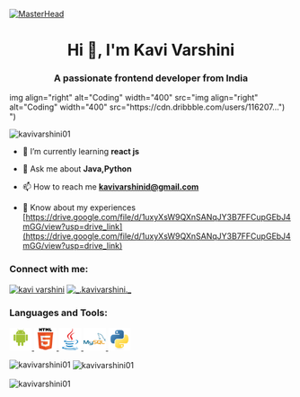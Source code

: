 [![MasterHead](https://cdn-images-1.medium.com/v2/resize:fit:2600/1*CmjmgiI3Sr6oByNZ81pkhQ.jpeg)](https://rishavchanda.io)
<h1 align="center">Hi 👋, I'm Kavi Varshini</h1>
<h3 align="center">A passionate frontend developer from India</h3>
img align="right" alt="Coding" width="400" src="img align="right" alt="Coding" width="400" src="https://cdn.dribbble.com/users/116207...")
")


<p align="left"> <img src="https://komarev.com/ghpvc/?username=kavivarshini01&label=Profile%20views&color=0e75b6&style=flat" alt="kavivarshini01" /> </p>

- 🌱 I’m currently learning **react js**

- 💬 Ask me about **Java,Python**

- 📫 How to reach me **kavivarshinid@gmail.com**

- 📄 Know about my experiences [https://drive.google.com/file/d/1uxyXsW9QXnSANqJY3B7FFCupGEbJ4mGG/view?usp=drive_link](https://drive.google.com/file/d/1uxyXsW9QXnSANqJY3B7FFCupGEbJ4mGG/view?usp=drive_link)

<h3 align="left">Connect with me:</h3>
<p align="left">
<a href="https://linkedin.com/in/kavi varshini" target="blank"><img align="center" src="https://raw.githubusercontent.com/rahuldkjain/github-profile-readme-generator/master/src/images/icons/Social/linked-in-alt.svg" alt="kavi varshini" height="30" width="40" /></a>
<a href="https://instagram.com/_.kavivarshini._" target="blank"><img align="center" src="https://raw.githubusercontent.com/rahuldkjain/github-profile-readme-generator/master/src/images/icons/Social/instagram.svg" alt="_.kavivarshini._" height="30" width="40" /></a>
</p>

<h3 align="left">Languages and Tools:</h3>
<p align="left"> <a href="https://developer.android.com" target="_blank" rel="noreferrer"> <img src="https://raw.githubusercontent.com/devicons/devicon/master/icons/android/android-original-wordmark.svg" alt="android" width="40" height="40"/> </a> <a href="https://www.w3.org/html/" target="_blank" rel="noreferrer"> <img src="https://raw.githubusercontent.com/devicons/devicon/master/icons/html5/html5-original-wordmark.svg" alt="html5" width="40" height="40"/> </a> <a href="https://www.java.com" target="_blank" rel="noreferrer"> <img src="https://raw.githubusercontent.com/devicons/devicon/master/icons/java/java-original.svg" alt="java" width="40" height="40"/> </a> <a href="https://www.mysql.com/" target="_blank" rel="noreferrer"> <img src="https://raw.githubusercontent.com/devicons/devicon/master/icons/mysql/mysql-original-wordmark.svg" alt="mysql" width="40" height="40"/> </a> <a href="https://www.python.org" target="_blank" rel="noreferrer"> <img src="https://raw.githubusercontent.com/devicons/devicon/master/icons/python/python-original.svg" alt="python" width="40" height="40"/> </a> </p>

<p><img align="left" src="https://github-readme-stats.vercel.app/api/top-langs?username=kavivarshini01&show_icons=true&locale=en&layout=compact" alt="kavivarshini01" /></p>

<p>&nbsp;<img align="center" src="https://github-readme-stats.vercel.app/api?username=kavivarshini01&show_icons=true&locale=en" alt="kavivarshini01" /></p>

<p><img align="center" src="https://github-readme-streak-stats.herokuapp.com/?user=kavivarshini01&" alt="kavivarshini01" /></p>
